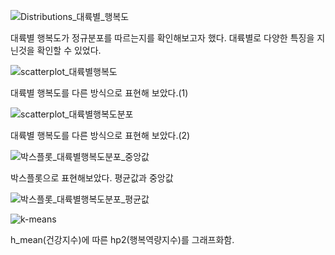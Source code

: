 ![Distributions_대륙별_행복도](https://bn1301files.storage.live.com/y4mQJRGNy3v5oLjsnP_Jw48j5JYWsjPZGHtCc8thF4QIpTzBPLr6qXU9Rb33S0w1PwMJkBfI6jmq98eosjKLhvqCe4Tm5muFbf5bcd7rnwODIvXbgGcpaWoXqHJ1bsr3tGsqvT9LOGJBBjKITIVIyHnN3NyR6A2cgovue078ZXDC8RE8eXEUIUQbgbzshkOt4Zh?width=1631&height=956&cropmode=none)

대륙별 행복도가 정규분포를 따르는지를 확인해보고자 했다. 대륙별로 다양한 특징을 지닌것을 확인할 수 있었다.

![scatterplot_대륙별행복도](https://bn1301files.storage.live.com/y4mA2Yp_PgsR_IG5Ac-vkhUL9suNrjUuSzpRrSDZEdRzQxAzlCNOMIMw2xXJ3lSYJmhrJQXN7z9u107ndX-g9i8qne6rvBBfyxyDiSdiaNLF-ES2P-IFNUM5cedofAVrCGTcGg_-KEv_rQBFXGL0Ue8ijRe62m_otMJupZAqR8U0TvR7MvQ5wb94rYDEaJFmNOu?width=1667&height=964&cropmode=none)

대륙별 행복도를 다른 방식으로 표현해 보았다.(1)

![scatterplot_대륙별행복도분포](https://bn1301files.storage.live.com/y4m7GWi2Dlc6rAMd0tbicTo60gTNr6Z09jZ8puUC0St1-uYLktDRVKPBKFTcRtuZ1IyRfgw4oQ8tcyc3w0pTn0DlYQXLPlmelGe15n4dKr-B48wX_SzQZfHzx8Tw6-2MBtDCA-090yiuggNGM5B9Mqvl91p1T3PqhXDrpRNVnVLwDsLJuYsiNh3uYiWBtHDqNGZ?width=879&height=661&cropmode=none)

대륙별 행복도를 다른 방식으로 표현해 보았다.(2)

![박스플롯_대륙별행복도분포_중앙값](https://bn1301files.storage.live.com/y4mm1v2xqpNNOh4hKDE94JyyYR6499rNj9g86Y7uq8inWWEIqeYqIjbi21KbSgDH54haWfPUNs4_LtWte9Bm43ZQl4xsdALXE9OxuPgmX1ZyFSnyy4pQ9jYzqlc1h1b0p3LWgOkaJOOyZXvF4sqx1Xi9ahoE9NEjWIicyiFjOnH6AbZRut_hdlViATLxoYKIRD2?width=1612&height=1020&cropmode=none)

박스플롯으로 표현해보았다. 평균값과 중앙값

![박스플롯_대륙별행복도분포_평균값](https://bn1301files.storage.live.com/y4mJUkc90FcFocwTLLweqTf4z1m2VvA6XMQ1dIzdw4aTNaa-8rPLG3FpfvPIhcmjA3SXkhiG2XCfXC-Gtc7EZMiJF1T34lemLnIQTpPPTIJzzIFc7J3nXGpRKrgZzkWStxLCXOCoGBESjPO8c7bCXsA_zRJj-VGzVesuvqqC3_GUx2PZ5Zb6QQYkNbS_jxLf74P?width=1612&height=1020&cropmode=none)



![k-means](https://bn1301files.storage.live.com/y4mCqG83sHyoHWVrX3uzanzU6UbFTbQPGw2IL_Z7cgYQsaGYVlnsEuDs5vfjTFAgX-kKbhwF5m6ifioMI8-z73NZBjsPfTsSI-YhEO-2Orj9K-IOj67Fu4Goch4rb5vnELdfXCP1D9HUo1w1FUcxI50yRx0RBj8xSX4lfQq7oSNg_jDJfmEdmJ1kS620YKHDpAO?width=840&height=663&cropmode=none)

h_mean(건강지수)에 따른 hp2(행복역량지수)를 그래프화함.